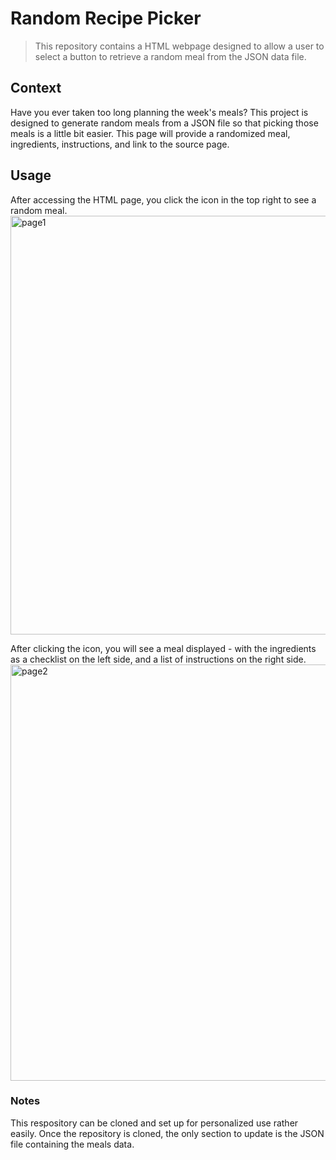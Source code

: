 # Random Recipe Picker
> This repository contains a HTML webpage designed to allow a user to select a button to retrieve a random meal from the JSON data file.

## Context
Have you ever taken too long planning the week's meals? This project is designed to generate random meals from a JSON file so that picking those meals is a little bit easier. This page will provide a randomized meal, ingredients, instructions, and link to the source page.

## Usage
After accessing the HTML page, you click the icon in the top right to see a random meal.
<img width="670" alt="page1" src="https://user-images.githubusercontent.com/68470054/215360690-2791617e-c393-447a-8217-d10d3ea93641.png">

After clicking the icon, you will see a meal displayed - with the ingredients as a checklist on the left side, and a list of instructions on the right side.
<img width="666" alt="page2" src="https://user-images.githubusercontent.com/68470054/215360697-a8a67436-96fd-49bb-ad4a-31f6daeecf57.png">

### Notes
This respository can be cloned and set up for personalized use rather easily. Once the repository is cloned, the only section to update is the JSON file containing the meals data.  